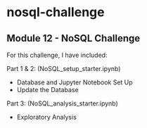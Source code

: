 # nosql-challenge
## Module 12 - NoSQL Challenge

For this challenge, I have included:

Part 1 & 2: (NoSQL_setup_starter.ipynb)
- Database and Jupyter Notebook Set Up
- Update the Database

Part 3: (NoSQL_analysis_starter.ipynb)
- Exploratory Analysis
